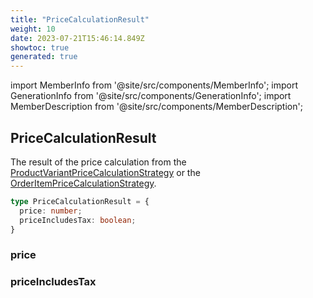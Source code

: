 ```yaml
---
title: "PriceCalculationResult"
weight: 10
date: 2023-07-21T15:46:14.849Z
showtoc: true
generated: true
---
```

<!-- This file was generated from the Vendure source. Do not modify. Instead, re-run the "docs:build" script -->
import MemberInfo from '@site/src/components/MemberInfo';
import GenerationInfo from '@site/src/components/GenerationInfo';
import MemberDescription from '@site/src/components/MemberDescription';


## PriceCalculationResult

<GenerationInfo sourceFile="packages/core/src/common/types/common-types.ts" sourceLine="171" packageName="@vendure/core" />

The result of the price calculation from the <a href='/reference/typescript-api/products-stock/product-variant-price-calculation-strategy#productvariantpricecalculationstrategy'>ProductVariantPriceCalculationStrategy</a> or the
<a href='/reference/typescript-api/orders/order-item-price-calculation-strategy#orderitempricecalculationstrategy'>OrderItemPriceCalculationStrategy</a>.

```ts title="Signature"
type PriceCalculationResult = {
  price: number;
  priceIncludesTax: boolean;
}
```

<div className="members-wrapper">

### price

<MemberInfo kind="property" type="number"   />


### priceIncludesTax

<MemberInfo kind="property" type="boolean"   />




</div>
